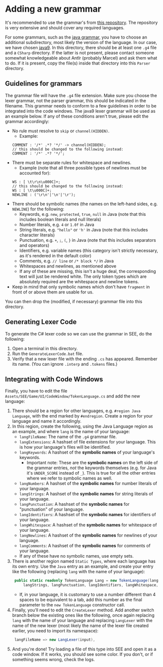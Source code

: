 # Adding a new grammar
It's recommended to use the grammar's from [this repository](https://github.com/antlr/grammars-v4).
The repository is very extensive and should cover any required languages.

For some grammars, such as the [java grammar](https://github.com/antlr/grammars-v4/tree/master/java),
you have to choose an additional subdirectory, most likely the version of the language.
In our case, we have chosen [java9](https://github.com/antlr/grammars-v4/tree/master/java/java9).
In this directory, there should be at least one `.g4` file and a `CSharp` directory.
If the latter is not present, please contact someone somewhat knowledgeable about Antlr (probably Marcel) and ask them what to do.
If it is present, copy the file(s) inside that directory into this `Parser` directory.

## Guidelines for grammars
The grammar file will have the `.g4` file extension. 
Make sure you choose the lexer grammar, not the parser grammar, this should be indicated in the filename.
This grammar needs to conform to a few guidelines in order to be integrated into the code windows.
The java9 lexer grammar will be used as an example below.
If any of these conditions aren't true, please edit the grammar accordingly:
- No rule must resolve to `skip` or `channel(HIDDEN)`.
  - Example: 
  ```antlr
  COMMENT : '/*' .*? '*/' -> channel(HIDDEN);
  // this should be changed to the following instead:
  COMMENT : '/*' .*? '*/';
  ```
- There must be separate rules for whitespace and newlines.
  - Example (note that all three possible types of newlines must be accounted for):
  ```antlr
  WS : [ \t\r\n\u000C]+;
  // this should be changed to the following instead:
  WS : [ \t\u000C]+;
  NEWLINE : ('\r\n'|'\n'|'\r');
  ```
- There should be symbolic names (the names on the left-hand sides, e.g. `NEWLINE`) for the following:
  - Keywords, e.g. `new`, `protected`, `true`, `null` in Java (note that this includes boolean literals and null literals)
  - Number literals, e.g. `4` or `1.0f` in Java
  - String literals, e.g. `"hello"` or `'h'` in Java (note that this includes character literals)
  - Punctuation, e.g. `+`, `;`, `(`, `}` in Java (note that this includes separators and operators)
  - Identifiers, e.g. variable names (this category isn't strictly necessary, as it's rendered in the default color)
  - Comments, e.g. `// line` or `/* block */` in Java
  - Whitespaces and newlines, as mentioned above
  - If any of these are missing, this isn't a huge deal, the corresponding text will just be rendered white.
    The only token types which are absolutely required are the whitespace and newline tokens.
- Keep in mind that only symbolic names which don't have `fragment` in front of or above them are usable for us.

You can then drop the (modified, if necessary) grammar file into this directory.

## Generating Lexer Code
To generate the C\# lexer code so we can use the grammar in SEE, do the following:
1. Open a terminal in this directory.
2. Run the `GenerateLexerCode.bat` file.
3. Verify that a new lexer file with the ending `.cs` has appeared. Remember its name.
   (You can ignore `.interp` and `.tokens` files.)

## Integrating with Code Windows
Finally, you have to edit the file `Assets/SEE/Game/UI/CodeWindow/TokenLanguage.cs` and add the new language:
1. There should be a region for other languages, e.g. `#region Java Language`, with the end marked by `#endregion`.
   Create a region for your language and name it accordingly.
2. In this region, create the following, using the Java Language region as an example, 
   and where `lang` is the name of your language:
   - `langFileName`: The name of the `.g4` grammar file.
   - `langExtensions`: A hashset of file extensions for your language.
     This is how your language's files will be identified.
   - `langKeywords`: A hashset of the **symbolic names** of your language's keywords.
     - Important note: These are the **symbolic names** on the left side of the grammar entries, 
       _not_ the keywords themselves (e.g. for Java it's `UNDER_SCORE` instead of `_`).
       This is true for all the other entries where we refer to symbolic names as well.
   - `langNumbers`: A hashset of the **symbolic names** for number literals of your language.
   - `langStrings`: A hashset of the **symbolic names** for string literals of your language.
   - `langPunctuation`: A hashset of the **symbolic names** for "punctuation" of your language.
   - `langIdentifiers`: A hashset of the **symbolic names** for identifiers of your language.
   - `langWhitespace`: A hashset of the **symbolic names** for whitespace of your language.
   - `langNewlines`: A hashset of the **symbolic names** for newlines of your language.
   - `langComments`: A hashset of the **symbolic names** for comments of your language.
   - If any of these have no symbolic names, use empty sets.
3. There is another region named `Static Types`, where each language has its own entry.
   Use the `Java` entry as an example, and create your entry like the following 
   (replacing `lang` with the name of your language):
   ```c#
    public static readonly TokenLanguage Lang = new TokenLanguage(langFileName, langExtensions, langKeywords, langNumbers,
        langStrings, langPunctuation, langIdentifiers, langWhitespace, langNewlines, langComments);
   ```
   - If, in your language, it is customary to use a number different than 4 spaces to be equivalent to a tab,
    add this number as the final parameter to the `new TokenLanguage` constructor call.
4. Finally, you'll need to edit the `CreateLexer` method.
   Add another switch branch below the existing ones like the following, once again
   replacing `lang` with the name of your language and replacing `LangLexer` with the name
   of the new lexer (most likely the name of the lexer file created earlier, you need to import its namespace):
   ```cs
    langFileName => new LangLexer(input),
   ```
5. And you're done! Try loading a file of this type into SEE and open it as a code window.
   If it works, you should see some color. If you don't, or if something seems wrong, check the logs.
